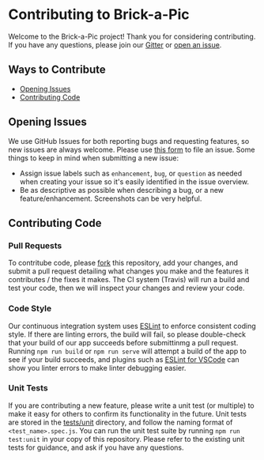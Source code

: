 # Contributing to Brick-a-Pic

Welcome to the Brick-a-Pic project! Thank you for considering contributing. If you have any questions, please join our [Gitter]() or [open an issue]().

## Ways to Contribute

* [Opening Issues](#opening-issues)
* [Contributing Code](#contributing-code)


## Opening Issues

We use GitHub Issues for both reporting bugs and requesting features, so new issues are always welcome. Please use [this form](https://github.com/brick-a-pic/brick-a-pic/issues/new) to file an issue. Some things to keep in mind when submitting a new issue:

* Assign issue labels such as `enhancement`, `bug`, or `question` as needed when creating your issue so it's easily identified in the issue overview.
* Be as descriptive as possible when describing a bug, or a new feature/enhancement. Screenshots can be very helpful.

## Contributing Code

### Pull Requests

To contritube code, please [fork](https://github.com/brick-a-pic/brick-a-pic/fork) this repository, add your changes, and submit a pull request detailing what changes you make and the features it contributes / the fixes it makes. The CI system (Travis) will run a build and test your code, then we will inspect your changes and review your code.

### Code Style

Our continuous integration system uses [ESLint]() to enforce consistent coding style. If there are linting errors, the build will fail, so please double-check that your build of our app succeeds before submittinmg a pull request. Running `npm run build` or `npm run serve` will attempt a build of the app to see if your build succeeds, and plugins such as [ESLint for VSCode](https://github.com/Microsoft/vscode-eslint.git) can show you linter errors to make linter debugging easier.

### Unit Tests

If you are contributing a new feature, please write a unit test (or multiple) to make it easy for others to confirm its functionality in the future. Unit tests are stored in the [tests/unit](tests/unit) directory, and follow the naming format of `<test_name>.spec.js`. You can run the unit test suite by running `npm run test:unit` in your copy of this repository. Please refer to the existing unit tests for guidance, and ask if you have any questions. 
